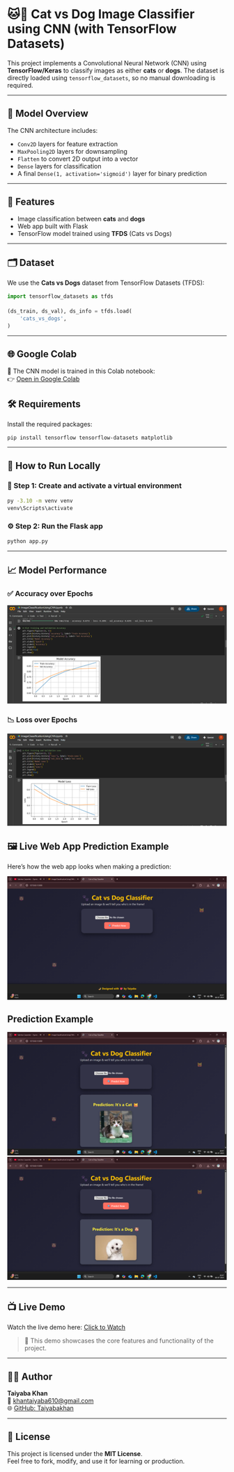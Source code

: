 # 🐱🐶 Cat vs Dog Image Classifier using CNN (with TensorFlow Datasets)

This project implements a Convolutional Neural Network (CNN) using **TensorFlow/Keras** to classify images as either **cats** or **dogs**. The dataset is directly loaded using `tensorflow_datasets`, so no manual downloading is required.

---

## 🧠 Model Overview

The CNN architecture includes:

- `Conv2D` layers for feature extraction
- `MaxPooling2D` layers for downsampling
- `Flatten` to convert 2D output into a vector
- `Dense` layers for classification
- A final `Dense(1, activation='sigmoid')` layer for binary prediction

---
## 🧠 Features

- Image classification between **cats** and **dogs**
- Web app built with Flask
- TensorFlow model trained using **TFDS** (Cats vs Dogs)
---

## 🗂 Dataset

We use the **Cats vs Dogs** dataset from TensorFlow Datasets (TFDS):

```python
import tensorflow_datasets as tfds

(ds_train, ds_val), ds_info = tfds.load(
    'cats_vs_dogs',
)
```
---
## 🌐 Google Colab

🧠 The CNN model is trained in this Colab notebook:  
👉 [Open in Google Colab](https://colab.research.google.com/drive/1-jzZAy-l_gHMvadgeTSVtPNFvVQSK2Yh)  

## 🛠 Requirements
Install the required packages:

```
pip install tensorflow tensorflow-datasets matplotlib
```
---

## 🚀 How to Run Locally

### 🔧 Step 1: Create and activate a virtual environment

```bash
py -3.10 -m venv venv
venv\Scripts\activate
```
### ⚙️ Step 2: Run the Flask app
```bash
python app.py
```

---
## 📈 Model Performance

### ✅ Accuracy over Epochs
![Model Accuracy](https://github.com/Taiyabakhan/ImageClassificationUsingCNN/blob/main/Screenshots/Screenshot%202025-07-09%20094936.png)

### 📉 Loss over Epochs
![Model Loss](https://github.com/Taiyabakhan/ImageClassificationUsingCNN/blob/main/Screenshots/Screenshot%202025-07-09%20095023.png)


## 🖼️ Live Web App Prediction Example

Here’s how the web app looks when making a prediction:

![Home Page](https://github.com/Taiyabakhan/ImageClassificationUsingCNN/blob/main/Screenshots/Screenshot%20(303).png)

## Prediction Example
![Prediction Example](https://github.com/Taiyabakhan/ImageClassificationUsingCNN/blob/main/Screenshots/Screenshot%20(304).png)
![Prediction Example](https://github.com/Taiyabakhan/ImageClassificationUsingCNN/blob/main/Screenshots/Screenshot%20(305).png)

---
## 📺 Live Demo

Watch the live demo here: [Click to Watch](https://your-video-link.com)

> 🎥 This demo showcases the core features and functionality of the project.
 
--- 
## 👩‍💻 Author

**Taiyaba Khan**  
📧 khantaiyaba610@gmail.com  
🌐 [GitHub: Taiyabakhan](https://github.com/Taiyabakhan)

---

## 📄 License

This project is licensed under the **MIT License**.  
Feel free to fork, modify, and use it for learning or production.
